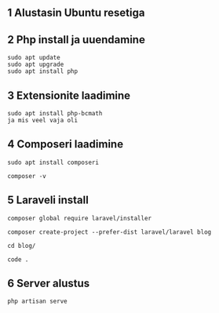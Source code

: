 ## 1   **Alustasin Ubuntu resetiga**

## 2   **Php install ja uuendamine**

    sudo apt update
    sudo apt upgrade
    sudo apt install php

## 3   **Extensionite laadimine**

    sudo apt install php-bcmath 
    ja mis veel vaja oli

## 4   **Composeri laadimine**

    sudo apt install composeri

    composer -v

## 5   **Laraveli install**

    composer global require laravel/installer

    composer create-project --prefer-dist laravel/laravel blog

    cd blog/

    code .

## 6   **Server alustus**

    php artisan serve